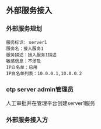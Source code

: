 ## 外部服务接入

### 外部服务规划
```text
服务标识: server1
服务名：接入服务1
服务描述：接入服务1描述
敏感信息：不涉及
IP白名单：启用
IP白名单列表：10.0.0.1,10.0.0.2
```

### otp server admin管理员
人工审批并在管理平台创建server1服务



### 外部服务接入方


